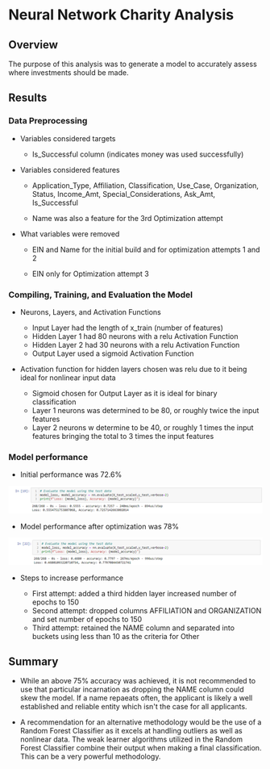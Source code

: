 # Neural Network Charity Analysis
## Overview
The purpose of this analysis was to generate a model to accurately assess where investments should be made.

## Results
### Data Preprocessing
- Variables considered targets

    - Is_Successful column (indicates money was used successfully)

- Variables considered features

    - Application_Type, Affiliation, Classification, Use_Case, Organization, Status, Income_Amt, Special_Considerations, Ask_Amt, Is_Successful

    - Name was also a feature for the 3rd Optimization attempt

- What variables were removed

    - EIN and Name for the initial build and for optimization attempts 1 and 2

    - EIN only for Optimization attempt 3

### Compiling, Training, and Evaluation the Model
-  Neurons, Layers, and Activation Functions
    - Input Layer had the length of x_train (number of features)
    - Hidden Layer 1 had 80 neurons with a relu Activation Function
    - Hidden Layer 2 had 30 neurons  with a relu Activation Function
    - Output Layer used a sigmoid Activation Function

-   Activation function for hidden layers chosen was relu due to it being ideal for nonlinear input data
    - Sigmoid chosen for Output Layer as it is ideal for binary classification
    - Layer 1 neurons was determined to be 80, or roughly twice the input features
    - Layer 2 neurons w determine to be 40, or roughly 1 times the input features bringing the total to 3 times the input features

### Model performance
-   Initial performance was 72.6%

![Inital Accuracy](./pictures/Initial_Accuracy.png)

-   Model performance after optimization was 78% 

![Improved Accuracy](./pictures/Improved_Accuracy.png)

-   Steps to increase performance

    - First attempt: added a third hidden layer increased number of epochs to 150
    - Second attempt: dropped columns AFFILIATION and ORGANIZATION and set number of epochs to 150
    - Third attempt: retained the NAME column and separated into buckets using less than 10 as the criteria for Other

## Summary
-   While an above 75% accuracy was achieved, it is not recommended to use that particular incarnation as dropping the NAME column could skew the model. If a name repaeats often, the applicant is likely a well established and reliable entity which isn't the case for all applicants.

-   A recommendation for an alternative methodology would be the use of a Random Forest Classifier as it excels at handling outliers as well as nonlinear data. The weak learner algorithms utilized in the Random Forest Classifier combine their output when making a final classification. This can be a very powerful methodology.
